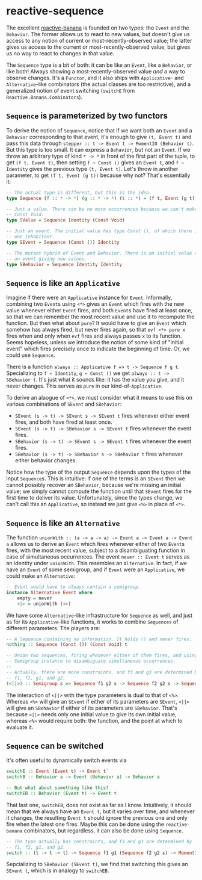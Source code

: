 # reactive-sequence

The excellent [reactive-banana](https://github.com/HeinrichApfelmus/reactive-banana)
is founded on two types: the `Event` and the `Behavior`. The former allows us
to react to new values, but doesn't give us access to any notion of current or
most-recently-observed value; the latter gives us access to the current or
most-recently-observed value, but gives us no way to react to changes in that
value.

The `Sequence` type is a bit of both: it can be like an `Event`, like a
`Behavior`, or like both! Always showing a most-recently-observed value *and*
a way to observe changes. It's a `Functor`, and it also ships with
`Applicative`- and `Alternative`-like combinators (the actual classes are too
restrictive), and a generalized notion of event switching (`switchE` from
`Reactive.Banana.Combinators`).

## `Sequence` is parameterized by two functors

To derive the notion of `Sequence`, notice that if we want both an `Event` and
a `Behavior` corresponding to that event, it's enough to give `(t, Event t)`
and pass this data through `stepper :: t -> Event t -> MomentIO (Behavior t)`.
But this type is too small. It can express a `Behavior`, but not an `Event`.
If we throw an arbitrary type of kind `* -> *` in front of the first part of
the tuple, to get `(f t, Event t)`, then setting `f ~ Const ()` gives an
`Event t`, and `f ~ Identity` gives the previous type `(t, Event t)`. Let's
throw in another parameter, to get `(f t, Event (g t))` because why not? That's
essentially it:

```Haskell
-- The actual type is different, but this is the idea.
type Sequence (f :: * -> *) (g :: * -> *) (t :: *) = (f t, Event (g t))

-- Just a value. There can be no more occurrences because we can't make a
-- Const Void.
type SValue = Sequence Identity (Const Void)

-- Just an event. The initial value has type Const (), of which there is only
-- one inhabitant.
type SEvent = Sequence (Const ()) Identity

-- The mutant hybrid of Event and Behavior. There is an initial value and
-- an event giving new values.
type SBehavior = Sequence Identity Identity
```

## `Sequence` is like an `Applicative`

Imagine if there were an `Applicative` instance for `Event`. Informally,
combining two `Event`s using `<*>` gives an `Event` which fires with the
new value whenever either `Event` fires, and both `Event`s have fired at least
once, so that we can remember the most recent value and use it to recompute
the function.
But then what about `pure`? It would have to give an `Event` which somehow has
always fired, but never fires again, so that `evf <*> pure x` fires when and
only when `evf` fires and always passes `x` to its function. Seems hopeless,
unless we introduce the notion of some kind of "initial event" which fires
precisely once to indicate the beginning of time. Or, we could use `Sequence`.

There is a function `always :: Applicative f => t -> Sequence f g t`.
Specializing to `f ~ Identity`, `g ~ Const ()` we get
`always :: t -> SBehavior t`. It's just what it sounds like: it has the
value you give, and it never changes. This serves as `pure` in our
kind-of-`Applicative`.

To derive an alaogue of `<*>`, we must consider what it means to use this on
various combinations of `SEvent` and `SBehavior`:

  - `SEvent (s -> t) -> SEvent s -> SEvent t` fires whenever either
    event fires, and both have fired at least once.
  - `SEvent (s -> t) -> SBehavior s -> SEvent t` fires whenever the
    event fires.
  - `SBehavior (s -> t) -> SEvent s -> SEvent t` fires whenever the
    event fires.
  - `SBehavior (s -> t) -> SBehavior s -> SBehavior t` fires whenever either
    behavior changes.

Notice how the type of the output `Sequence` depends upon the types of
the input `Sequence`s. This is intuitive: if one of the terms is an `SEvent`
then we cannot possibly recover an `SBehavior`, because we're missing an
initial value; we simply cannot compute the function until that `SEvent` fires
for the first time to deliver its value. Unfortunately, since the types change,
we can't call this an `Applicative`, so instead we just give `<%>` in place
of `<*>`.

## `Sequence` is like an `Alternative`

The function `unionWith :: (a -> a -> a) -> Event a -> Event a -> Event a`
allows us to derive an `Event` which fires whenever either of two `Event`s
fires, with the most recent value, subject to a disambiguating function in
case of simultaneous occurrences. The event `never :: Event t` serves as an
identity under `unionWith`. This resembles an `Alternative`. In fact, if
we have an `Event` of some semigroup, and if `Event` were an `Applicative`,
we could make an `Alternative`:

```Haskell
-- Event would have to always contain a semigroup.
instance Alternative Event where
    empty = never
    <|> = unionWith (<>)
```

We have some `Alternative`-like infrastructure for `Sequence` as well, and just
as for its `Applicative`-like functions, it works to combine `Sequences` of
different parameters. The players are:

```Haskell
-- A Sequence containing no information. It holds () and never fires.
nothing :: Sequence (Const ()) (Const Void) t

-- Union two sequences, firing whenever either of them fires, and using their
-- Semigroup instance to disambiguate simultaneous occurrences.
--
-- Actually, there are more constraints, and f3 and g3 are determined by
-- f1, f2, g1, and g2.
(<||>) :: Semigroup s => Sequence f1 g2 s -> Sequence f2 g2 s -> Sequence f3 g3 s
```

The interaction of `<||>` with the type parameters is dual to that of `<%>`.
Whereas `<%>` will give an `SEvent` if either of its parameters are `SEvent`,
`<||>` will give an `SBehavior` if either of its parameters are `SBehavior`.
That's because `<||>` needs only one initial value to give its own initial
value, whereas `<%>` would require both: the function, and the point at which
to evaluate it.

## `Sequence` can be switched

It's often useful to dynamically switch events via

```Haskell
switchE :: Event (Event t) -> Event t`
switchB :: Behavior a -> Event (Behavior a) -> Behavior a 

-- But what about something like this?
switchEB :: Behavior (Event t) -> Event t
```

That last one, `switchEB`, does not exist as far as I know. Intuitively, it
should mean that we always have an `Event t`, but it varies over time, and
whenever it changes, the resulting `Event t` should ignore the previous
one and only fire when the latest one fires. Maybe this can be done using
the `reactive-banana` combinators, but regardless, it can also be done using
`Sequence`.

```Haskell
-- The type actually has constraints, and f3 and g3 are determined by
-- f1, f2, g1, and g2.
switch :: (t -> t -> t) -> Sequence f1 g1 (Sequence f2 g2 s) -> MomentIO (Sequence f3 g3 s)
```

Sepcializing to `SBehavior (SEvent t)`, we find that switching this gives
an `SEvent t`, which is in analogy to `switchEB`.
